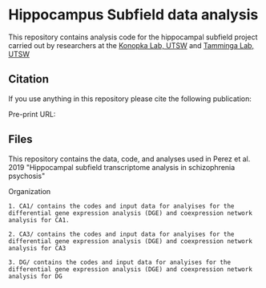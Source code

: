 Hippocampus Subfield data analysis
==========================

This repository contains analysis code for the hippocampal subfield project carried out by researchers at the [Konopka Lab, UTSW](http://konopkalab.org/) and [Tamminga Lab, UTSW](https://www.utsouthwestern.edu/labs/schizophrenia/)

## Citation

If you use anything in this repository please cite the following publication:

Pre-print URL: 

## Files
This repository contains the data, code, and analyses used in Perez et al. 2019 "Hippocampal subfield transcriptome analysis in schizophrenia psychosis"

Organization

    1. CA1/ contains the codes and input data for analyises for the differential gene expression analysis (DGE) and coexpression network analysis for CA1.
    
    2. CA3/ contains the codes and input data for analyises for the differential gene expression analysis (DGE) and coexpression network analysis for CA3
    
    3. DG/ contains the codes and input data for analyises for the differential gene expression analysis (DGE) and coexpression network analysis for DG 
   
